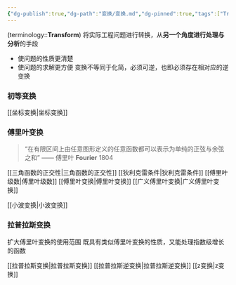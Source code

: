 ```yaml
---
{"dg-publish":true,"dg-path":"变换/变换.md","dg-pinned":true,"tags":["Transform","Subject"],"permalink":"/变换/变换/","pinned":true,"dgPassFrontmatter":true,"noteIcon":"","created":"2024-08-05T22:58:52.592+08:00","updated":"2024-08-10T17:38:52.955+08:00"}
---
```


(terminology::**Transform**)
将实际工程问题进行转换，从**另一个角度进行处理与分析**的手段
- 使问题的性质更清楚
- 使问题的求解更方便
变换不等同于化简，必须可逆，也即必须存在相对应的逆变换
### 初等变换
[[坐标变换\|坐标变换]]

### 傅里叶变换
>“在有限区间上由任意图形定义的任意函数都可以表示为单纯的正弦与余弦之和”
>——  傅里叶 **Fourier**  1804 

[[三角函数的正交性\|三角函数的正交性]]
[[狄利克雷条件\|狄利克雷条件]]
[[傅里叶级数\|傅里叶级数]]
[[傅里叶变换\|傅里叶变换]]
[[广义傅里叶变换\|广义傅里叶变换]]

[[小波变换\|小波变换]]
### 拉普拉斯变换
扩大傅里叶变换的使用范围
既具有类似傅里叶变换的性质，又能处理指数级增长的函数

[[拉普拉斯变换\|拉普拉斯变换]]
[[拉普拉斯逆变换\|拉普拉斯逆变换]]
[[z变换\|z变换]]



